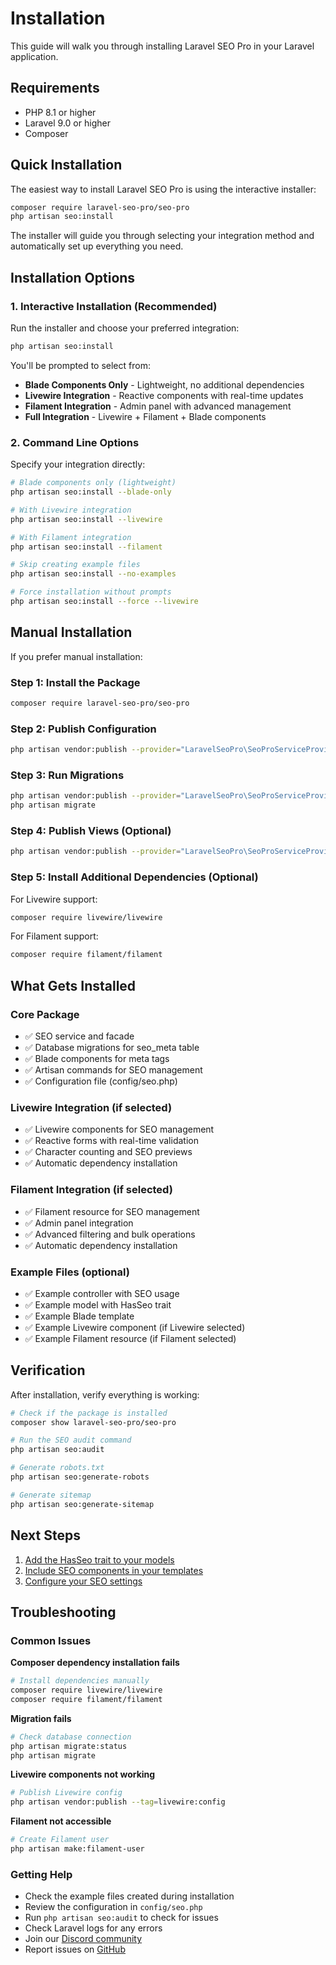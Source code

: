 # Installation

This guide will walk you through installing Laravel SEO Pro in your Laravel application.

## Requirements

- PHP 8.1 or higher
- Laravel 9.0 or higher
- Composer

## Quick Installation

The easiest way to install Laravel SEO Pro is using the interactive installer:

```bash
composer require laravel-seo-pro/seo-pro
php artisan seo:install
```

The installer will guide you through selecting your integration method and automatically set up everything you need.

## Installation Options

### 1. Interactive Installation (Recommended)

Run the installer and choose your preferred integration:

```bash
php artisan seo:install
```

You'll be prompted to select from:
- **Blade Components Only** - Lightweight, no additional dependencies
- **Livewire Integration** - Reactive components with real-time updates  
- **Filament Integration** - Admin panel with advanced management
- **Full Integration** - Livewire + Filament + Blade components

### 2. Command Line Options

Specify your integration directly:

```bash
# Blade components only (lightweight)
php artisan seo:install --blade-only

# With Livewire integration
php artisan seo:install --livewire

# With Filament integration  
php artisan seo:install --filament

# Skip creating example files
php artisan seo:install --no-examples

# Force installation without prompts
php artisan seo:install --force --livewire
```

## Manual Installation

If you prefer manual installation:

### Step 1: Install the Package

```bash
composer require laravel-seo-pro/seo-pro
```

### Step 2: Publish Configuration

```bash
php artisan vendor:publish --provider="LaravelSeoPro\SeoProServiceProvider" --tag="seo-config"
```

### Step 3: Run Migrations

```bash
php artisan vendor:publish --provider="LaravelSeoPro\SeoProServiceProvider" --tag="seo-migrations"
php artisan migrate
```

### Step 4: Publish Views (Optional)

```bash
php artisan vendor:publish --provider="LaravelSeoPro\SeoProServiceProvider" --tag="seo-views"
```

### Step 5: Install Additional Dependencies (Optional)

For Livewire support:
```bash
composer require livewire/livewire
```

For Filament support:
```bash
composer require filament/filament
```

## What Gets Installed

### Core Package
- ✅ SEO service and facade
- ✅ Database migrations for seo_meta table
- ✅ Blade components for meta tags
- ✅ Artisan commands for SEO management
- ✅ Configuration file (config/seo.php)

### Livewire Integration (if selected)
- ✅ Livewire components for SEO management
- ✅ Reactive forms with real-time validation
- ✅ Character counting and SEO previews
- ✅ Automatic dependency installation

### Filament Integration (if selected)
- ✅ Filament resource for SEO management
- ✅ Admin panel integration
- ✅ Advanced filtering and bulk operations
- ✅ Automatic dependency installation

### Example Files (optional)
- ✅ Example controller with SEO usage
- ✅ Example model with HasSeo trait
- ✅ Example Blade template
- ✅ Example Livewire component (if Livewire selected)
- ✅ Example Filament resource (if Filament selected)

## Verification

After installation, verify everything is working:

```bash
# Check if the package is installed
composer show laravel-seo-pro/seo-pro

# Run the SEO audit command
php artisan seo:audit

# Generate robots.txt
php artisan seo:generate-robots

# Generate sitemap
php artisan seo:generate-sitemap
```

## Next Steps

1. [Add the HasSeo trait to your models](quick-start.md#add-has-seo-trait)
2. [Include SEO components in your templates](quick-start.md#include-seo-components)
3. [Configure your SEO settings](configuration/README.md)

## Troubleshooting

### Common Issues

**Composer dependency installation fails**
```bash
# Install dependencies manually
composer require livewire/livewire
composer require filament/filament
```

**Migration fails**
```bash
# Check database connection
php artisan migrate:status
php artisan migrate
```

**Livewire components not working**
```bash
# Publish Livewire config
php artisan vendor:publish --tag=livewire:config
```

**Filament not accessible**
```bash
# Create Filament user
php artisan make:filament-user
```

### Getting Help

- Check the example files created during installation
- Review the configuration in `config/seo.php`
- Run `php artisan seo:audit` to check for issues
- Check Laravel logs for any errors
- Join our [Discord community](https://discord.gg/laravel-seo-pro)
- Report issues on [GitHub](https://github.com/laravel-seo-pro/seo-pro/issues)
